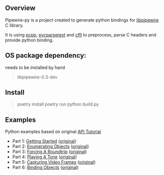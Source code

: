 ## Overview

Pipewire-py is a project created to generate python bindings for [libpipewire](https://gitlab.freedesktop.org/pipewire/pipewire) C library.

It is using [pcpp](https://pypi.org/project/pcpp/), [pycparserext](https://pypi.org/project/pycparserext/) and [cffi](https://pypi.org/project/cffi/) to preprocess, parse C headers and provide python binding. 

## OS package dependency:
needs to be installed by hand

> libpipewire-0.3-dev

## Install

> poetry install
> poetry run python build.py

## Examples
Python examples based on original [API Tutorial
](https://docs.pipewire.org/page_tutorial.html)

- Part 1: [Getting Started](tutorial1.py) ([original](https://docs.pipewire.org/page_tutorial1.html))
- Part 2: [Enumerating Objects](tutorial2.py) ([original](https://docs.pipewire.org/page_tutorial2.html))
- Part 3: [Forcing A Roundtrip](tutorial3.py) ([original](https://docs.pipewire.org/page_tutorial3.html))
- Part 4: [Playing A Tone](tutorial4.py) ([original](https://docs.pipewire.org/page_tutorial4.html))
- Part 5: [Capturing Video Frames](tutorial5.py) ([original](https://docs.pipewire.org/page_tutorial5.html))
- Part 6: [Binding Objects](tutorial6.py) ([original](https://docs.pipewire.org/page_tutorial6.html))
